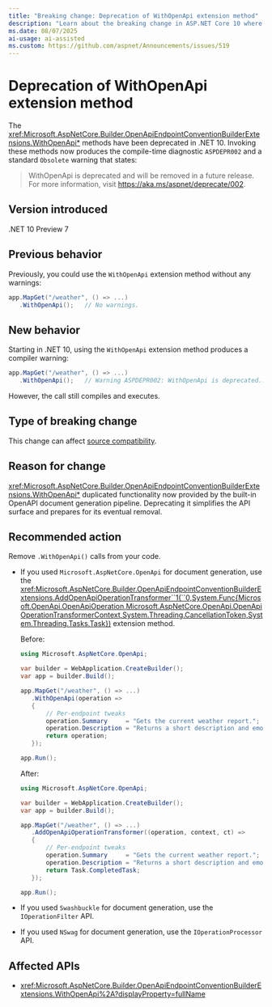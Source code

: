 ```yaml
---
title: "Breaking change: Deprecation of WithOpenApi extension method"
description: "Learn about the breaking change in ASP.NET Core 10 where WithOpenApi extension methods have been deprecated and produce a compiler warning."
ms.date: 08/07/2025
ai-usage: ai-assisted
ms.custom: https://github.com/aspnet/Announcements/issues/519
---
```


# Deprecation of WithOpenApi extension method

The <xref:Microsoft.AspNetCore.Builder.OpenApiEndpointConventionBuilderExtensions.WithOpenApi*> methods have been deprecated in .NET 10. Invoking these methods now produces the compile-time diagnostic `ASPDEPR002` and a standard `Obsolete` warning that states:

> WithOpenApi is deprecated and will be removed in a future release. For more information, visit <https://aka.ms/aspnet/deprecate/002>.

## Version introduced

.NET 10 Preview 7

## Previous behavior

Previously, you could use the `WithOpenApi` extension method without any warnings:

```csharp
app.MapGet("/weather", () => ...)
   .WithOpenApi();   // No warnings.
```

## New behavior

Starting in .NET 10, using the `WithOpenApi` extension method produces a compiler warning:

```csharp
app.MapGet("/weather", () => ...)
   .WithOpenApi();   // Warning ASPDEPR002: WithOpenApi is deprecated...
```

However, the call still compiles and executes.

## Type of breaking change

This change can affect [source compatibility](../../categories.md#source-compatibility).

## Reason for change

<xref:Microsoft.AspNetCore.Builder.OpenApiEndpointConventionBuilderExtensions.WithOpenApi*> duplicated functionality now provided by the built-in OpenAPI document generation pipeline. Deprecating it simplifies the API surface and prepares for its eventual removal.

## Recommended action

Remove `.WithOpenApi()` calls from your code.

- If you used `Microsoft.AspNetCore.OpenApi` for document generation, use the <xref:Microsoft.AspNetCore.Builder.OpenApiEndpointConventionBuilderExtensions.AddOpenApiOperationTransformer``1(``0,System.Func{Microsoft.OpenApi.OpenApiOperation,Microsoft.AspNetCore.OpenApi.OpenApiOperationTransformerContext,System.Threading.CancellationToken,System.Threading.Tasks.Task})> extension method.

  Before:

  ```csharp
  using Microsoft.AspNetCore.OpenApi;

  var builder = WebApplication.CreateBuilder();
  var app = builder.Build();

  app.MapGet("/weather", () => ...)
     .WithOpenApi(operation =>
     {
         // Per-endpoint tweaks
         operation.Summary     = "Gets the current weather report.";
         operation.Description = "Returns a short description and emoji.";
         return operation;
     });

  app.Run();
  ```

  After:

  ```csharp
  using Microsoft.AspNetCore.OpenApi;

  var builder = WebApplication.CreateBuilder();
  var app = builder.Build();

  app.MapGet("/weather", () => ...)
     .AddOpenApiOperationTransformer((operation, context, ct) =>
     {
         // Per-endpoint tweaks
         operation.Summary     = "Gets the current weather report.";
         operation.Description = "Returns a short description and emoji.";
         return Task.CompletedTask;
     });

  app.Run();
  ```

- If you used `Swashbuckle` for document generation, use the `IOperationFilter` API.
- If you used `NSwag` for document generation, use the `IOperationProcessor` API.

## Affected APIs

- <xref:Microsoft.AspNetCore.Builder.OpenApiEndpointConventionBuilderExtensions.WithOpenApi%2A?displayProperty=fullName>
